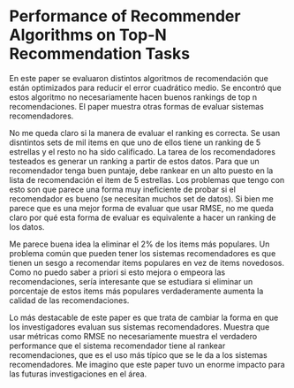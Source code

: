 # Performance of Recommender Algorithms on Top-N Recommendation Tasks

En este paper se evaluaron distintos algoritmos de recomendación que están optimizados para reducir el error cuadrático medio. Se encontró que estos algoritmo no necesariamente hacen buenos rankings de top n recomendaciones. El paper muestra otras formas de evaluar sistemas recomendadores.

No me queda claro si la manera de evaluar el ranking es correcta. Se usan disntintos sets de mil items en que uno de ellos tiene un ranking de 5 estrellas y el resto no ha sido calificado. La tarea de los recomendadores testeados es generar un ranking a partir de estos datos. Para que un recomendador tenga buen puntaje, debe rankear en un alto puesto en la lista de recomendación el item de 5 estrellas. Los problemas que tengo con esto son que parece una forma muy ineficiente de probar si el recomendador es bueno (se necesitan muchos set de datos). Si bien me parece que es una mejor forma de evaluar que usar RMSE, no me queda claro por qué esta forma de evaluar es equivalente a hacer un ranking de los datos.

Me parece buena idea la eliminar el 2% de los items más populares. Un problema común que pueden tener los sistemas recomendadores es que tienen un sesgo a recomendar items populares en vez de items novedosos. Como no puedo saber a priori si esto mejora o empeora las recomendaciones, sería interesante que se estudiara si eliminar un porcentaje de estos items más populares verdaderamente aumenta la calidad de las recomendaciones.

Lo más destacable de este paper es que trata de cambiar la forma en que los investigadores evaluan sus sistemas recomendadores. Muestra que usar métricas como RMSE no necesariamente muestra el verdadero performance que el sistema recomendador tiene al rankear recomendaciones, que es el uso más típico que se le da a los sistemas recomendadores. Me imagino que este paper tuvo un enorme impacto para las futuras investigaciones en el área.
